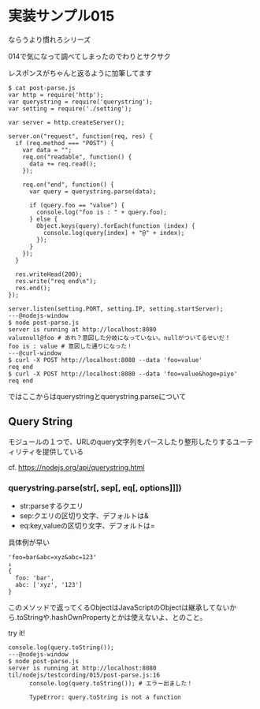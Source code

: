 # 実装サンプル015
ならうより慣れろシリーズ

014で気になって調べてしまったのでわりとサクサク

レスポンスがちゃんと返るように加筆してます

```
$ cat post-parse.js
var http = require('http');
var querystring = require('querystring');
var setting = require('./setting');

var server = http.createServer();

server.on("request", function(req, res) {
  if (req.method === "POST") {
    var data = "";
    req.on("readable", function() {
      data += req.read();
    });

    req.on("end", function() {
      var query = querystring.parse(data);

      if (query.foo == "value") {
        console.log("foo is : " + query.foo);
      } else {
        Object.keys(query).forEach(function (index) {
          console.log(query[index] + "@" + index);
        });
      }
    });
  }

  res.writeHead(200);
  res.write("req end\n");
  res.end();
});

server.listen(setting.PORT, setting.IP, setting.startServer);
---@nodejs-window
$ node post-parse.js
server is running at http://localhost:8080
valuenull@foo # あれ？意図した分岐になっていない。nullがついてるせいだ！
foo is : value # 意図した通りになった！
---@curl-window
$ curl -X POST http://localhost:8080 --data 'foo=value'
req end
$ curl -X POST http://localhost:8080 --data 'foo=value&hoge=piyo'
req end
```

ではここからはquerystringとquerystring.parseについて

## Query String
モジュールの１つで、URLのquery文字列をパースしたり整形したりするユーティリティを提供している

cf. https://nodejs.org/api/querystring.html

### querystring.parse(str[, sep[, eq[, options]]])

* str:parseするクエリ
* sep:クエリの区切り文字、デフォルトは&
* eq:key,valueの区切り文字、デフォルトは=

具体例が早い
```
'foo=bar&abc=xyz&abc=123'
↓
{
  foo: 'bar',
  abc: ['xyz', '123']
}
```

このメソッドで返ってくるObjectはJavaScriptのObjectは継承してないから.toStringや.hashOwnPropertyとかは使えないよ、とのこと。

try it!
```
console.log(query.toString());
---@nodejs-window
$ node post-parse.js
server is running at http://localhost:8080
til/nodejs/testcording/015/post-parse.js:16
      console.log(query.toString()); # エラー出ました！

      TypeError: query.toString is not a function
```
